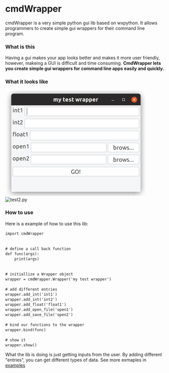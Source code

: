 # cmdWrapper
cmdWrapper is a very simple python gui lib based on wxpython. It allows programmers to create simple gui wrappers for their command line program.


### What is this
Having a gui makes your app looks better and makes it more user friendly, however, makeing a GUI is difficult and time consuming. **CmdWrapper lets you create simple gui wrappers for command line apps easily and quickly.**

### What it looks like
![test1.py](/screen_shots/test1.png)
![test2.py](/screen_shots/test2.png)

### How to use
Here is a example of how to use this lib: 
```python3
import cmdWrapper


# define a call back function
def func(args):
    print(args)


# initiallize a Wrapper object
wrapper = cmdWrapper.Wrapper('my test wrapper')

# add different entries
wrapper.add_int('int1')
wrapper.add_int('int2')
wrapper.add_float('float1')
wrapper.add_open_file('open1')
wrapper.add_save_file('open2')

# bind our functions to the wrapper
wrapper.bind(func)

# show it
wrapper.show()
```
What the lib is doing is just getting inputs from the user. By adding different "entries", you can get different types of data. See more exmaples in [examples](/examples)
